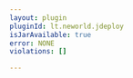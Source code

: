 ```yaml
---
layout: plugin
pluginId: lt.neworld.jdeploy
isJarAvailable: true
error: NONE
violations: []

---
```

